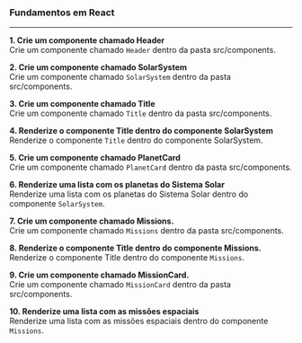 
### Fundamentos em React
---
**1. Crie um componente chamado Header**<br>
Crie um componente chamado `Header` dentro da pasta src/components.<br>

**2. Crie um componente chamado SolarSystem**<br>
Crie um componente chamado `SolarSystem` dentro da pasta src/components.<br>

**3. Crie um componente chamado Title**<br>
Crie um componente chamado `Title` dentro da pasta src/components.<br>

**4. Renderize o componente Title dentro do componente SolarSystem**<br>
Renderize o componente `Title` dentro do componente SolarSystem.<br>

**5. Crie um componente chamado PlanetCard**<br>
Crie um componente chamado `PlanetCard` dentro da pasta src/components.<br>

**6. Renderize uma lista com os planetas do Sistema Solar**<br>
Renderize uma lista com os planetas do Sistema Solar dentro do componente `SolarSystem`.<br>

**7. Crie um componente chamado Missions.**<br>
Crie um componente chamado `Missions` dentro da pasta src/components.<br>

**8. Renderize o componente Title dentro do componente Missions.**<br>
Renderize o componente Title dentro do componente `Missions`.<br>

**9. Crie um componente chamado MissionCard.**<br>
Crie um componente chamado `MissionCard` dentro da pasta src/components.<br>

**10. Renderize uma lista com as missões espaciais**<br>
Renderize uma lista com as missões espaciais dentro do componente `Missions`.<br>

